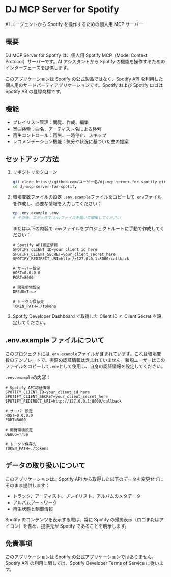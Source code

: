 # DJ MCP Server for Spotify

AI エージェントから Spotify を操作するための個人用 MCP サーバー

## 概要

DJ MCP Server for Spotify は、個人用 Spotify MCP（Model Context Protocol）サーバーです。AI アシスタントから Spotify の機能を操作するためのインターフェースを提供します。

このアプリケーションは Spotify の公式製品ではなく、Spotify API を利用した個人用のサードパーティアプリケーションです。Spotify および Spotify ロゴは Spotify AB の登録商標です。

## 機能

- プレイリスト管理：閲覧、作成、編集
- 楽曲検索：曲名、アーティスト名による検索
- 再生コントロール：再生、一時停止、スキップ
- レコメンデーション機能：気分や状況に基づいた曲の提案

## セットアップ方法

1. リポジトリをクローン

   ```bash
   git clone https://github.com/ユーザー名/dj-mcp-server-for-spotify.git
   cd dj-mcp-server-for-spotify
   ```

2. 環境変数ファイルの設定
   `.env.example`ファイルをコピーして`.env`ファイルを作成し、必要な情報を入力してください：

   ```bash
   cp .env.example .env
   # その後、エディタで.envファイルを開いて編集してください
   ```

   または以下の内容で`.env`ファイルをプロジェクトルートに手動で作成してください：

   ```
   # Spotify API認証情報
   SPOTIFY_CLIENT_ID=your_client_id_here
   SPOTIFY_CLIENT_SECRET=your_client_secret_here
   SPOTIFY_REDIRECT_URI=http://127.0.0.1:8000/callback

   # サーバー設定
   HOST=0.0.0.0
   PORT=8000

   # 開発環境設定
   DEBUG=True

   # トークン保存先
   TOKEN_PATH=./tokens
   ```

3. Spotify Developer Dashboard で取得した Client ID と Client Secret を設定してください。

## .env.example ファイルについて

このプロジェクトには`.env.example`ファイルが含まれています。これは環境変数のテンプレートで、実際の認証情報は含まれていません。新規ユーザーはこのファイルをコピーして`.env`として使用し、自身の認証情報を設定してください。

`.env.example`の内容：

```
# Spotify API認証情報
SPOTIFY_CLIENT_ID=your_client_id_here
SPOTIFY_CLIENT_SECRET=your_client_secret_here
SPOTIFY_REDIRECT_URI=http://127.0.0.1:8000/callback

# サーバー設定
HOST=0.0.0.0
PORT=8000

# 開発環境設定
DEBUG=True

# トークン保存先
TOKEN_PATH=./tokens
```

## データの取り扱いについて

このアプリケーションは、Spotify API から取得した以下のデータを変更せずにそのまま提供します：

- トラック、アーティスト、プレイリスト、アルバムのメタデータ
- アルバムアートワーク
- 再生状態と制御情報

Spotify のコンテンツを表示する際は、常に Spotify の帰属表示（ロゴまたはアイコン）を含め、提供元が Spotify であることを明示します。

## 免責事項

このアプリケーションは Spotify の公式アプリケーションではありません。Spotify API の利用に関しては、Spotify Developer Terms of Service に従います。
